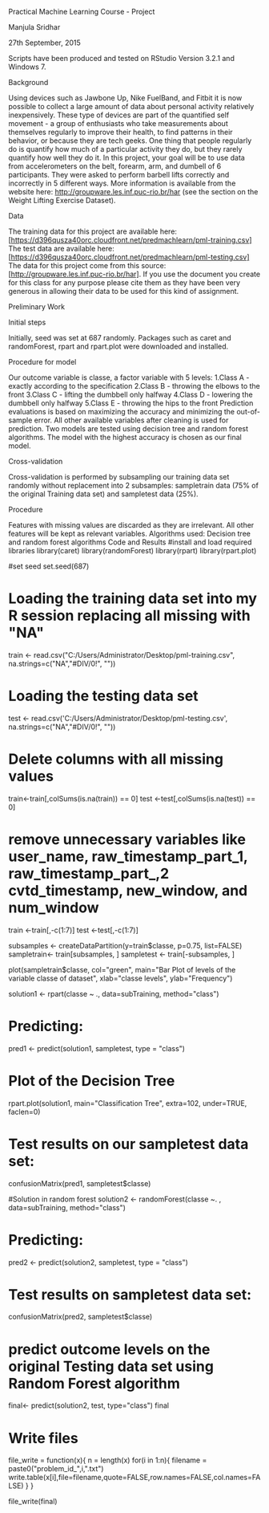 Practical Machine Learning Course - Project

Manjula Sridhar

27th September, 2015

Scripts have been produced and tested on RStudio Version 3.2.1 and Windows 7.

Background

Using devices such as Jawbone Up, Nike FuelBand, and Fitbit it is now possible to collect a large amount of data about personal activity relatively inexpensively. These type of devices are part of the quantified self movement - a group of enthusiasts who take measurements about themselves regularly to improve their health, to find patterns in their behavior, or because they are tech geeks. One thing that people regularly do is quantify how much of a particular activity they do, but they rarely quantify how well they do it. In this project, your goal will be to use data from accelerometers on the belt, forearm, arm, and dumbell of 6 participants. They were asked to perform barbell lifts correctly and incorrectly in 5 different ways. More information is available from the website here: http://groupware.les.inf.puc-rio.br/har (see the section on the Weight Lifting Exercise Dataset).

Data

The training data for this project are available here: [https://d396qusza40orc.cloudfront.net/predmachlearn/pml-training.csv]
The test data are available here: [https://d396qusza40orc.cloudfront.net/predmachlearn/pml-testing.csv]
The data for this project come from this source: [http://groupware.les.inf.puc-rio.br/har]. If you use the document you create for this class for any purpose please cite them as they have been very generous in allowing their data to be used for this kind of assignment.

Preliminary Work

Initial steps

Initially, seed was set at 687 randomly. 
Packages such as caret and randomForest, rpart and rpart.plot were downloaded and installed.

Procedure for model

Our outcome variable is classe, a factor variable with 5 levels:
1.Class A - exactly according to the specification
2.Class B - throwing the elbows to the front
3.Class C - lifting the dumbbell only halfway
4.Class D - lowering the dumbbell only halfway
5.Class E - throwing the hips to the front
Prediction evaluations is based on maximizing the accuracy and minimizing the out-of-sample error. All other available variables after cleaning is used for prediction.
Two models are tested using decision tree and random forest algorithms. The model with the highest accuracy is chosen as our final model.

Cross-validation

Cross-validation is performed by subsampling our training data set randomly without replacement into 2 subsamples: 
sampletrain data (75% of the original Training data set) and 
sampletest data (25%). 

Procedure

Features with missing values are discarded as they are irrelevant. All other features will be kept as relevant variables.
Algorithms used: Decision tree and random forest algorithms 
Code and Results
#install and load required libraries
library(caret)
library(randomForest) 
library(rpart) 
library(rpart.plot)

#set seed
set.seed(687)
# Loading the training data set into my R session replacing all missing with "NA"
train <- read.csv("C:/Users/Administrator/Desktop/pml-training.csv", na.strings=c("NA","#DIV/0!", ""))

# Loading the testing data set 
test <- read.csv('C:/Users/Administrator/Desktop/pml-testing.csv', na.strings=c("NA","#DIV/0!", ""))

# Delete columns with all missing values
train<-train[,colSums(is.na(train)) == 0]
test <-test[,colSums(is.na(test)) == 0]

# remove unnecessary variables like user_name, raw_timestamp_part_1, raw_timestamp_part_,2 cvtd_timestamp, new_window, and  num_window 
train   <-train[,-c(1:7)]
test <-test[,-c(1:7)]

subsamples <- createDataPartition(y=train$classe, p=0.75, list=FALSE)
sampletrain<- train[subsamples, ] 
sampletest <- train[-subsamples, ]

plot(sampletrain$classe, col="green", main="Bar Plot of levels of the variable classe of dataset", xlab="classe levels", ylab="Frequency")


solution1 <- rpart(classe ~ ., data=subTraining, method="class")

# Predicting:
pred1 <- predict(solution1, sampletest, type = "class")

# Plot of the Decision Tree
rpart.plot(solution1, main="Classification Tree", extra=102, under=TRUE, faclen=0)

# Test results on our sampletest data set:
confusionMatrix(pred1, sampletest$classe)

#Solution in random forest
solution2 <- randomForest(classe ~. , data=subTraining, method="class")

# Predicting:
pred2 <- predict(solution2, sampletest, type = "class")

# Test results on sampletest data set:
confusionMatrix(pred2, sampletest$classe)

# predict outcome levels on the original Testing data set using Random Forest algorithm
final<- predict(solution2, test, type="class")
final


# Write files
file_write = function(x){
  n = length(x)
  for(i in 1:n){
    filename = paste0("problem_id_",i,".txt")
    write.table(x[i],file=filename,quote=FALSE,row.names=FALSE,col.names=FALSE)
  }
}

file_write(final)

